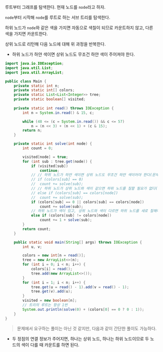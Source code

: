 루트부터 그래프를 탐색한다. 현재 노드를 `node`라고 하자.

`node`부터 시작해 `node`를 루트로 하는 서브 트리를 탐색한다.

하위 노드가 `node`와 같은 색을 가지면 자동으로 색칠이 되므로 카운트하지 않고, 다른 색을 가지면 카운트한다.

상위 노드로 리턴해 다음 노드에 대해 위 과정을 반복한다.


- 하위 노드가 하얀 색이면 상위 노드도 무조건 하얀 색이 주어져야 한다.

```java
import java.io.IOException;
import java.util.List;
import java.util.ArrayList;

public class Main {
	private static int n;
	private static int[] colors;
	private static List<List<Integer>> tree;
	private static boolean[] visited;
	
	private static int read() throws IOException {
		int n = System.in.read() & 15, c;

		while (48 <= (c = System.in.read()) && c <= 57)
			n = (n << 3) + (n << 1) + (c & 15);
		return n;
	}

	private static int solve(int node) {
		int count = 0;

		visited[node] = true;
		for (int sub : tree.get(node)) {
			if (visited[sub])
				continue;
			// // 하위 노드가 하얀 색이면 상위 노드도 무조건 하얀 색이어야 한다(문제의 조건대로 칠할 수 있는 경우만 주어지기 때문).
			// if (colors[sub] == 0)
			// 	count += solve(sub);
			// // 하위 노드가 상위 노드와 색이 같으면 하위 노드를 칠할 필요가 없다(자동으로 칠해진다.)
			// else if (colors[sub] == colors[node])
			// 	count += solve(sub);
			if (colors[sub] == 0 || colors[sub] == colors[node])
				count += solve(sub);
			// 하위 노드가 색이 있고, 상위 노드와 색이 다르면 하위 노드를 새로 칠해야 한다.
			else if (colors[sub] != colors[node])
				count += 1 + solve(sub);
		}
		return count;
	}

	public static void main(String[] args) throws IOException {
		int u, v;

		colors = new int[n = read()];
		tree = new ArrayList<>(n);
		for (int i = 0; i < n; i++) {
			colors[i] = read();
			tree.add(new ArrayList<>());
		}
		for (int i = 1; i < n; i++) {
			tree.get(u = read() - 1).add(v = read() - 1);
			tree.get(v).add(u);	
		}
		visited = new boolean[n];
		// 트리의 루트는 항상 1번
		System.out.println(solve(0) + (colors[0] == 0 ? 0 : 1));
	}
}
```

> 문제에서 요구하는 풀이는 아닌 것 같지만, 다음과 같이 간단한 풀이도 가능하다.

- 두 정점의 연결 정보가 주어지면, 하나는 상위 노드, 하나는 하위 노드이므로 두 노드의 색이 다를 때 카운트를 하면 된다.

